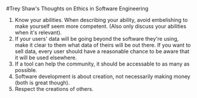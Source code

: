 #Trey Shaw's Thoughts on Ethics in Software Engineering
1. Know your abilities. When describing your ability, avoid embelishing to make yourself seem more competent. (Also only discuss your abilities when it's relevant).
2. If your users' data will be going beyond the software they're using, make it clear to them what data of theirs will be out there. If you want to sell data, every user should have a reasonable chance to be aware that it will be used elsewhere.
3. If a tool can help the community, it should be accessable to as many as possible.
4. Software development is about creation, not necessarily making money (both is great though).
5. Respect the creations of others.